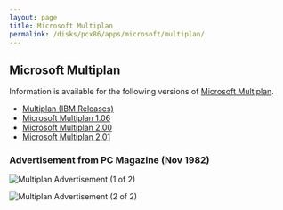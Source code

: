 ```yaml
---
layout: page
title: Microsoft Multiplan
permalink: /disks/pcx86/apps/microsoft/multiplan/
---
```


Microsoft Multiplan
-------------------

Information is available for the following versions of [Microsoft Multiplan](https://en.wikipedia.org/wiki/Multiplan).

* [Multiplan (IBM Releases)](../../ibm/multiplan)
* [Microsoft Multiplan 1.06](1.06/)
* [Microsoft Multiplan 2.00](2.00/)
* [Microsoft Multiplan 2.01](2.01/)

### Advertisement from PC Magazine (Nov 1982)

![Multiplan Advertisement (1 of 2)](MultiplanAd1of2_PC-Mag-1982-11.jpg)

![Multiplan Advertisement (2 of 2)](MultiplanAd2of2_PC-Mag-1982-11.jpg)
